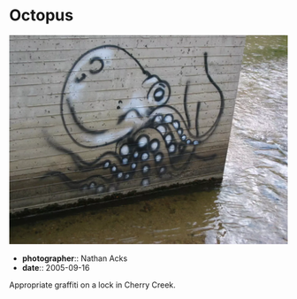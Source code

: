 # Octopus

![Octopus graffiti on the side of a concrete lock near the confluence of Cherry Creek and the Platte River](assets/2005-09-16-octopus.webp)

* **photographer**:: Nathan Acks
* **date**:: 2005-09-16

Appropriate graffiti on a lock in Cherry Creek.
